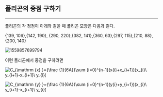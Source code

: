 ## 폴리곤의 중점 구하기

--------------



폴리곤의 각 정점이 아래와 같을 때 폴리곤 모양은 다음과 같다.

{139, 106},{142, 190}, {290, 220},{382, 141},{360, 63},{287, 115},{210, 88},{200, 140}

![1559857699794](C:\Users\swkim\AppData\Roaming\Typora\typora-user-images\1559857699794.png)

이런 폴리곤에서 중점을 구하려면

![C_{\mathrm {x} }={\frac {1}{6A}}\sum _{i=0}^{n-1}(x_{i}+x_{i+1})(x_{i}\ y_{i+1}-x_{i+1}\ y_{i})](https://wikimedia.org/api/rest_v1/media/math/render/svg/288871268387a710a3bd9a2227b14aa89b18247e)

![C_{\mathrm {y} }={\frac {1}{6A}}\sum _{i=0}^{n-1}(y_{i}+y_{i+1})(x_{i}\ y_{i+1}-x_{i+1}\ y_{i})](https://wikimedia.org/api/rest_v1/media/math/render/svg/0b415b79720a8eb41ee9d77da1c72f66393336b8)